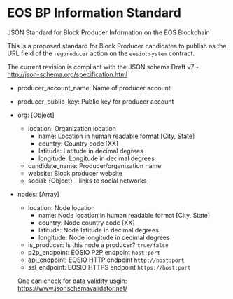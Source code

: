 # EOS BP Information Standard
JSON Standard for Block Producer Information on the EOS Blockchain

This is a proposed standard for Block Producer candidates to publish as the URL field of the `regproducer` action on the `eosio.system` contract.

The current revision is compliant with the JSON schema Draft v7 - http://json-schema.org/specification.html

- producer_account_name: Name of producer account
- producer_public_key: Public key for producer account
- org: [Object]
  - location: Organization location
    - name: Location in human readable format [City, State]
    - country: Country code [XX]
    - latitude: Latitude in decimal degrees
    - longitude: Longitude in decimal degrees
  - candidate_name: Producer/organization name
  - website: Block producer website
  - social: {Object} - links to social networks
- nodes: [Array]
  - location: Node location
      - name: Node location in human readable format [City, State]
      - country: Node country code [XX]
      - latitude: Node latitude in decimal degrees
      - longitude: Node longitude in decimal degrees
  - is_producer: Is this node a producer? `true/false`
  - p2p_endpoint: EOSIO P2P endpoint `host:port`
  - api_endpoint: EOSIO HTTP endpoint `http://host:port`
  - ssl_endpoint: EOSIO HTTPS endpoint `https://host:port`
  
  One can check for data validity usgin: https://www.jsonschemavalidator.net/

